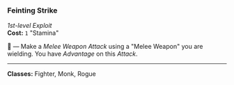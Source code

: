 ### Feinting Strike
*1st-level Exploit*  
**Cost:** `1` "Stamina"  

🔺 — Make a *Melee Weapon Attack* using a "Melee Weapon" you are wielding. You have *Advantage* on this *Attack*.

---

**Classes:** Fighter, Monk, Rogue
